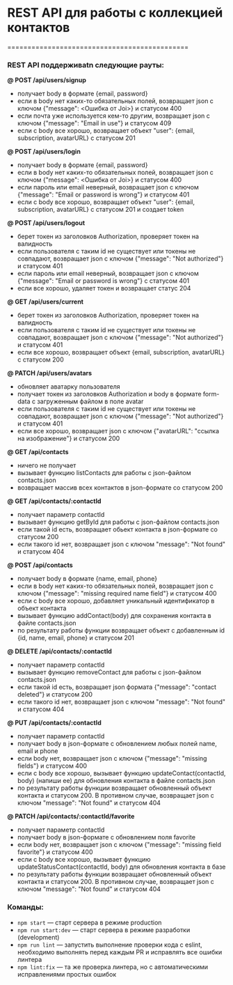 # REST API для работы с коллекцией контактов
=============================================

### REST API поддерживаtn следующие рауты:

**@ POST /api/users/signup**
- получает body в формате {email, password}
- если в body нет каких-то обязательных полей, возвращает json с ключом {"message": <Ошибка от Joi>} и статусом 400
- если почта уже используется кем-то другим, возвращает json с ключом {"message": "Email in use"} и статусом 409
- если с body все хорошо, возвращает объект "user": {email, subscription, avatarURL} с статусом 201

**@ POST /api/users/login**
- получает body в формате {email, password}
- если в body нет каких-то обязательных полей, возвращает json с ключом {"message": <Ошибка от Joi>} и статусом 400
- если пароль или email неверный, возвращает json с ключом {"message": "Email or password is wrong"} и статусом 401
- если с body все хорошо, возвращает объект "user": {email, subscription, avatarURL} с статусом 201 и создает token

**@ POST /api/users/logout**
- берет токен из заголовков Authorization, проверяет токен на валидность
- если пользователя с таким id не существует или токены не совпадают, возвращает json с ключом {"message": "Not authorized"} и статусом 401
- если пароль или email неверный, возвращает json с ключом {"message": "Email or password is wrong"} с статусом 401
- если все хорошо, удаляет токен и возвращает статус 204

**@ GET /api/users/current**
- берет токен из заголовков Authorization, проверяет токен на валидность
- если пользователя с таким id не существует или токены не совпадают, возвращает json с ключом {"message": "Not authorized"} и статусом 401
- если все хорошо, возвращает объект {email, subscription, avatarURL} с статусом 200

**@ PATCH /api/users/avatars**
- обновляет аватарку пользователя
- получает токен из заголовков Authorization и body в формате form-data с загруженным файлом в поле avatar
- если пользователя с таким id не существует или токены не совпадают, возвращает json с ключом {"message": "Not authorized"} и статусом 401
- если все хорошо, возвращает json с ключом {"avatarURL": "ссылка на изображение"} и статусом 200


**@ GET /api/contacts**
- ничего не получает
- вызывает функцию listContacts для работы с json-файлом contacts.json
- возвращает массив всех контактов в json-формате со статусом 200

**@ GET /api/contacts/:contactId**
- получает параметр contactId
- вызывает функцию getById для работы с json-файлом contacts.json
- если такой id есть, возвращает обьект контакта в json-формате со статусом 200
- если такого id нет, возвращает json с ключом "message": "Not found" и статусом 404

**@ POST /api/contacts**
- получает body в формате {name, email, phone}
- если в body нет каких-то обязательных полей, возвращает json с ключом {"message": "missing required name field"} и статусом 400
- если с body все хорошо, добавляет уникальный идентификатор в объект контакта
- вызывает функцию addContact(body) для сохранения контакта в файле contacts.json
- по результату работы функции возвращает объект с добавленным id {id, name, email, phone} и статусом 201

**@ DELETE /api/contacts/:contactId**
- получает параметр contactId
- вызывает функцию removeContact для работы с json-файлом contacts.json
- если такой id есть, возвращает json формата {"message": "contact deleted"} и статусом 200
- если такого id нет, возвращает json с ключом "message": "Not found" и статусом 404

**@ PUT /api/contacts/:contactId**
- получает параметр contactId
- получает body в json-формате c обновлением любых полей name, email и phone
- если body нет, возвращает json с ключом {"message": "missing fields"} и статусом 400
- если с body все хорошо, вызывает функцию updateContact(contactId, body) (напиши ее) для обновления контакта в файле contacts.json
- по результату работы функции возвращает обновленный объект контакта и статусом 200. В противном случае, возвращает json с ключом "message": "Not found" и статусом 404

**@ PATCH /api/contacts/:contactId/favorite**
- получает параметр contactId
- получает body в json-формате c обновлением поля favorite
- если body нет, возвращает json с ключом {"message": "missing field favorite"} и статусом 400
- если с body все хорошо, вызывает функцию updateStatusContact(contactId, body) для обновления контакта в базе
- по результату работы функции возвращает обновленный объект контакта и статусом 200. В противном случае, возвращает json с ключом "message": "Not found" и статусом 404


### Команды:

- `npm start` &mdash; старт сервера в режиме production
- `npm run start:dev` &mdash; старт сервера в режиме разработки (development)
- `npm run lint` &mdash; запустить выполнение проверки кода с eslint, необходимо выполнять перед каждым PR и исправлять все ошибки линтера
- `npm lint:fix` &mdash; та же проверка линтера, но с автоматическими исправлениями простых ошибок
